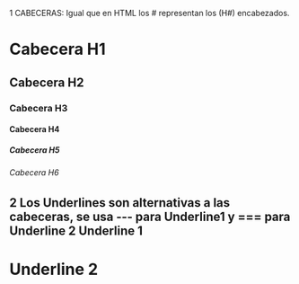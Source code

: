 1 CABECERAS: Igual que en HTML los # representan los (H#) encabezados.
# Cabecera H1
## Cabecera H2
### Cabecera H3
#### Cabecera H4
##### Cabecera H5
###### Cabecera H6

2 Los Underlines son alternativas a las cabeceras, se usa --- para Underline1 y === para Underline 2
Underline 1
------------

Underline 2
====